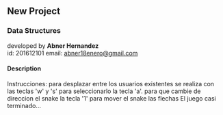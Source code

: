 ## New Project
### Data Structures

developed by **Abner Hernandez**<br>
id: 201612101
email: abner18enero@gmail.com<br>


#### Description
Instrucciones:
para desplazar entre los usuarios existentes se realiza con las teclas 'w' y 's' para seleccionarlo la tecla 'a'.
para que cambie de direccion el snake la tecla '1'
para mover el snake las flechas
El juego casi terminado...
